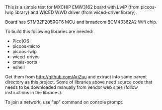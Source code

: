 This is a simple test for MXCHIP EMW3162 board with
LwIP (from picoos-lwip library) and WICED WWD driver
(from wiced-driver library).

Board has STM32F205RGT6 MCU and broadcom BCM43362A2 Wifi chip.

To build this following libraries are needed:

* Pico]OS 
* picoos-micro
* picoos-lwip
* wiced-driver
* cmsis-ports
* eshell

Get them from http://github.com/AriZuu and extract into same parent directory as this project.
Some of libraries above need source code that needs to be downloaded manually from
vendor web sites (follow instructions in the libraries).

To join a network, use "ap" command on console prompt.
